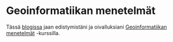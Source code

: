 # Geoinformatiikan menetelmät

Tässä [blogissa](https://jeemlei.github.io/geoinformatiikan-menetelmat/) jaan edistymistäni ja oivalluksiani [Geoinformatiikan menetelmät](https://studies.helsinki.fi/opintotarjonta/cu/hy-CU-118128327-2021-08-01/MAA-202/Geoinformatiikan_menetelm%C3%A4t_1) -kurssilla.
